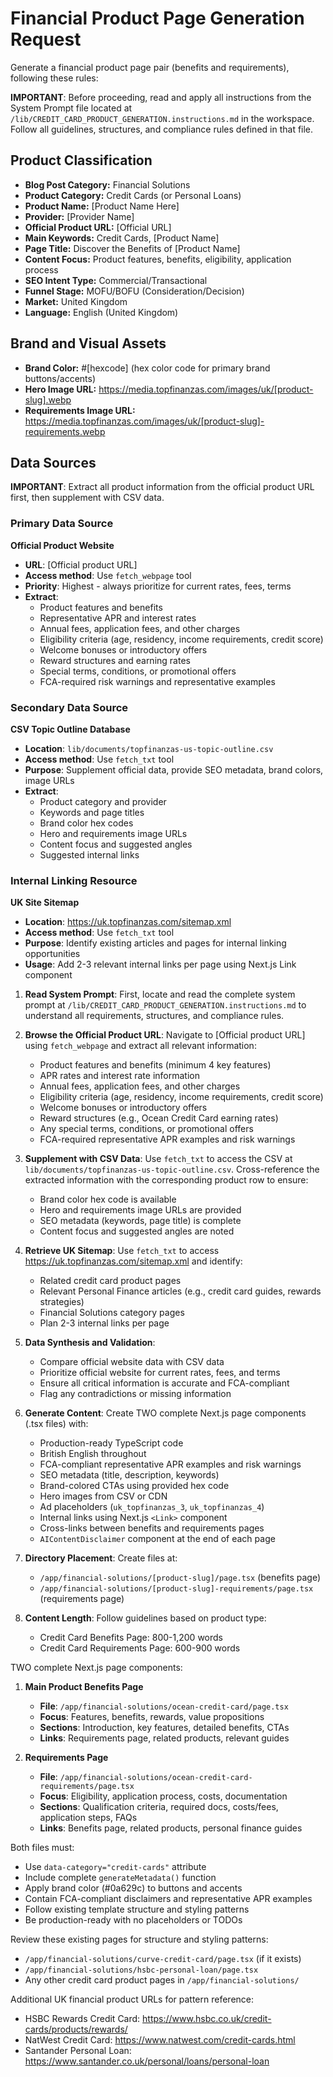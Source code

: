 <!-- markdownlint-disable MD033 MD041 MD036 -->

# Financial Product Page Generation Request

Generate a financial product page pair (benefits and requirements), following these rules:

**IMPORTANT**: Before proceeding, read and apply all instructions from the System Prompt file located at `/lib/CREDIT_CARD_PRODUCT_GENERATION.instructions.md` in the workspace. Follow all guidelines, structures, and compliance rules defined in that file.

<ProductPageRequest>

## Product Classification

- **Blog Post Category:** Financial Solutions
- **Product Category:** Credit Cards (or Personal Loans)
- **Product Name:** [Product Name Here]
- **Provider:** [Provider Name]
- **Official Product URL:** [Official URL]
- **Main Keywords:** Credit Cards, [Product Name]
- **Page Title:** Discover the Benefits of [Product Name]
- **Content Focus:** Product features, benefits, eligibility, application process
- **SEO Intent Type:** Commercial/Transactional
- **Funnel Stage:** MOFU/BOFU (Consideration/Decision)
- **Market:** United Kingdom
- **Language:** English (United Kingdom)

## Brand and Visual Assets

- **Brand Color:** #[hexcode] (hex color code for primary brand buttons/accents)
- **Hero Image URL:** <https://media.topfinanzas.com/images/uk/[product-slug].webp>
- **Requirements Image URL:** <https://media.topfinanzas.com/images/uk/[product-slug]-requirements.webp>

## Data Sources

**IMPORTANT**: Extract all product information from the official product URL first, then supplement with CSV data.

### Primary Data Source

**Official Product Website**

- **URL**: [Official product URL]
- **Access method**: Use `fetch_webpage` tool
- **Priority**: Highest - always prioritize for current rates, fees, terms
- **Extract**:
  - Product features and benefits
  - Representative APR and interest rates
  - Annual fees, application fees, and other charges
  - Eligibility criteria (age, residency, income requirements, credit score)
  - Welcome bonuses or introductory offers
  - Reward structures and earning rates
  - Special terms, conditions, or promotional offers
  - FCA-required risk warnings and representative examples

### Secondary Data Source

**CSV Topic Outline Database**

- **Location**: `lib/documents/topfinanzas-us-topic-outline.csv`
- **Access method**: Use `fetch_txt` tool
- **Purpose**: Supplement official data, provide SEO metadata, brand colors, image URLs
- **Extract**:
  - Product category and provider
  - Keywords and page titles
  - Brand color hex codes
  - Hero and requirements image URLs
  - Content focus and suggested angles
  - Suggested internal links

### Internal Linking Resource

**UK Site Sitemap**

- **Location**: <https://uk.topfinanzas.com/sitemap.xml>
- **Access method**: Use `fetch_txt` tool
- **Purpose**: Identify existing articles and pages for internal linking opportunities
- **Usage**: Add 2-3 relevant internal links per page using Next.js Link component

</ProductPageRequest>

<Instructions>

1. **Read System Prompt**: First, locate and read the complete system prompt at `/lib/CREDIT_CARD_PRODUCT_GENERATION.instructions.md` to understand all requirements, structures, and compliance rules.

2. **Browse the Official Product URL**: Navigate to [Official product URL] using `fetch_webpage` and extract all relevant information:
   - Product features and benefits (minimum 4 key features)
   - APR rates and interest rate information
   - Annual fees, application fees, and other charges
   - Eligibility criteria (age, residency, income requirements, credit score)
   - Welcome bonuses or introductory offers
   - Reward structures (e.g., Ocean Credit Card earning rates)
   - Any special terms, conditions, or promotional offers
   - FCA-required representative APR examples and risk warnings

3. **Supplement with CSV Data**: Use `fetch_txt` to access the CSV at `lib/documents/topfinanzas-us-topic-outline.csv`. Cross-reference the extracted information with the corresponding product row to ensure:
   - Brand color hex code is available
   - Hero and requirements image URLs are provided
   - SEO metadata (keywords, page title) is complete
   - Content focus and suggested angles are noted

4. **Retrieve UK Sitemap**: Use `fetch_txt` to access <https://uk.topfinanzas.com/sitemap.xml> and identify:
   - Related credit card product pages
   - Relevant Personal Finance articles (e.g., credit card guides, rewards strategies)
   - Financial Solutions category pages
   - Plan 2-3 internal links per page

5. **Data Synthesis and Validation**:
   - Compare official website data with CSV data
   - Prioritize official website for current rates, fees, and terms
   - Ensure all critical information is accurate and FCA-compliant
   - Flag any contradictions or missing information

6. **Generate Content**: Create TWO complete Next.js page components (.tsx files) with:
   - Production-ready TypeScript code
   - British English throughout
   - FCA-compliant representative APR examples and risk warnings
   - SEO metadata (title, description, keywords)
   - Brand-colored CTAs using provided hex code
   - Hero images from CSV or CDN
   - Ad placeholders (`uk_topfinanzas_3`, `uk_topfinanzas_4`)
   - Internal links using Next.js `<Link>` component
   - Cross-links between benefits and requirements pages
   - `AIContentDisclaimer` component at the end of each page

7. **Directory Placement**: Create files at:
   - `/app/financial-solutions/[product-slug]/page.tsx` (benefits page)
   - `/app/financial-solutions/[product-slug]-requirements/page.tsx` (requirements page)

8. **Content Length**: Follow guidelines based on product type:
   - Credit Card Benefits Page: 800-1,200 words
   - Credit Card Requirements Page: 600-900 words

</Instructions>

<OutputRequired>

TWO complete Next.js page components:

1. **Main Product Benefits Page**
   - **File**: `/app/financial-solutions/ocean-credit-card/page.tsx`
   - **Focus**: Features, benefits, rewards, value propositions
   - **Sections**: Introduction, key features, detailed benefits, CTAs
   - **Links**: Requirements page, related products, relevant guides

2. **Requirements Page**
   - **File**: `/app/financial-solutions/ocean-credit-card-requirements/page.tsx`
   - **Focus**: Eligibility, application process, costs, documentation
   - **Sections**: Qualification criteria, required docs, costs/fees, application steps, FAQs
   - **Links**: Benefits page, related products, personal finance guides

Both files must:

- Use `data-category="credit-cards"` attribute
- Include complete `generateMetadata()` function
- Apply brand color (#0a629c) to buttons and accents
- Contain FCA-compliant disclaimers and representative APR examples
- Follow existing template structure and styling patterns
- Be production-ready with no placeholders or TODOs

</OutputRequired>

<TemplateReferences>

Review these existing pages for structure and styling patterns:

- `/app/financial-solutions/curve-credit-card/page.tsx` (if it exists)
- `/app/financial-solutions/hsbc-personal-loan/page.tsx`
- Any other credit card product pages in `/app/financial-solutions/`

</TemplateReferences>

<ExampleURLsForReference>

Additional UK financial product URLs for pattern reference:

- HSBC Rewards Credit Card: <https://www.hsbc.co.uk/credit-cards/products/rewards/>
- NatWest Credit Card: <https://www.natwest.com/credit-cards.html>
- Santander Personal Loan: <https://www.santander.co.uk/personal/loans/personal-loan>

</ExampleURLsForReference>
